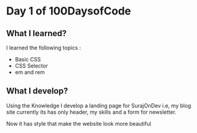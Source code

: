 # Day 1 of 100DaysofCode

## What I learned?

I learned the following topics :
- Basic CSS
- CSS Selector
- em and rem

## What I develop?

Using the Knowledge I develop a landing page for SurajOnDev i.e, my blog site 
currently its has only header, my skills and a form for newsletter.

Now it has style that make the website look more beautiful